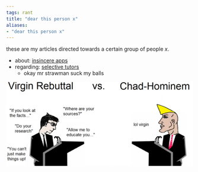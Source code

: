 ```yaml
---
tags: rant 
title: "dear this person x"
aliases:
- "dear this person x"
---
```


these are my articles directed towards a certain group of people *x*.

- about: [insincere apps](insincereApps.md)
- regarding: [selective tutors](selectiveTutors.md)
    - okay mr strawman suck my balls

![](assets/chadHominem.png)